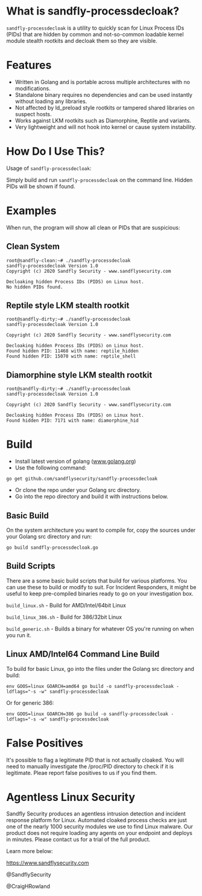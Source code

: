 # What is sandfly-processdecloak?

`sandfly-processdecloak` is a utility to quickly scan for Linux Process IDs (PIDs) that are hidden by common and 
not-so-common loadable kernel module stealth rootkits and decloak them so they are visible.

# Features

* Written in Golang and is portable across multiple architectures with no modifications.
* Standalone binary requires no dependencies and can be used instantly without loading any libraries.
* Not affected by ld_preload style rootkits or tampered shared libraries on suspect hosts.
* Works against LKM rootkits such as Diamorphine, Reptile and variants. 
* Very lightweight and will not hook into kernel or cause system instability. 

# How Do I Use This?

Usage of `sandfly-processdecloak`:

Simply build and run `sandfly-processdecloak` on the command line. Hidden PIDs will be shown if found. 

# Examples

When run, the program will show all clean or PIDs that are suspicious:

## Clean System

```
root@sandfly-clean:~# ./sandfly-processdecloak
sandfly-processdecloak Version 1.0
Copyright (c) 2020 Sandfly Security - www.sandflysecurity.com

Decloaking hidden Process IDs (PIDS) on Linux host.
No hidden PIDs found.
```

## Reptile style LKM stealth rootkit

```
root@sandfly-dirty:~# ./sandfly-processdecloak 
sandfly-processdecloak Version 1.0

Copyright (c) 2020 Sandfly Security - www.sandflysecurity.com

Decloaking hidden Process IDs (PIDS) on Linux host.
Found hidden PID: 11468 with name: reptile_hidden
Found hidden PID: 15070 with name: reptile_shell
```

## Diamorphine style LKM stealth rootkit
```
root@sandfly-dirty:~# ./sandfly-processdecloak
sandfly-processdecloak Version 1.0

Copyright (c) 2020 Sandfly Security - www.sandflysecurity.com

Decloaking hidden Process IDs (PIDS) on Linux host.
Found hidden PID: 7171 with name: diamorphine_hid
```

# Build

* Install latest version of golang (www.golang.org)
* Use the following command:

`go get github.com/sandflysecurity/sandfly-processdecloak`

* Or clone the repo under your Golang src directory.
* Go into the repo directory and build it with instructions below.

## Basic Build

On the system architecture you want to compile for, copy the sources under your Golang src directory and run:

`go build sandfly-processdecloak.go`

## Build Scripts

There are a some basic build scripts that build for various platforms. You can use these to build or modify to suit.
For Incident Responders, it might be useful to keep pre-compiled binaries ready to go on your investigation box.

`build_linux.sh` - Build for AMD/Intel/64bit Linux

`build_linux_386.sh` - Build for 386/32bit Linux

`build_generic.sh` - Builds a binary for whatever OS you're running on when you run it. 

## Linux AMD/Intel64 Command Line Build

To build for basic Linux, go into the files under the Golang src directory and build:

`env GOOS=linux GOARCH=amd64 go build -o sandfly-processdecloak -ldflags="-s -w" sandfly-processdecloak
`

Or for generic 386:

`env GOOS=linux GOARCH=386 go build -o sandfly-processdecloak -ldflags="-s -w" sandfly-processdecloak`

# False Positives

It's possible to flag a legitimate PID that is not actually cloaked. You will need to manually investigate the
/proc/PID directory to check if it is legitimate. Pleae report false positives to us if you find them. 

# Agentless Linux Security

Sandfly Security produces an agentless intrusion detection and incident response platform for Linux.  Automated 
cloaked process checks are just one of the nearly 1000 security modules we use to find Linux malware. Our product
does not require loading any agents on your endpoint and deploys in minutes. Please contact us for a trial of the 
full product. 

Learn more below:

https://www.sandflysecurity.com

@SandflySecurity

@CraigHRowland



